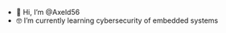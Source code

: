 - 👋 Hi, I’m @Axeld56
- 🤓 I’m currently learning cybersecurity of embedded systems

<!---
Axeld56/Axeld56 is a ✨ special ✨ repository because its `README.md` (this file) appears on your GitHub profile.
You can click the Preview link to take a look at your changes.
--->
